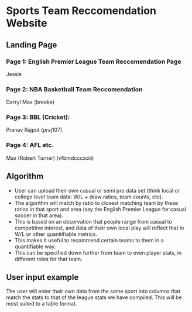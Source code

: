 # Sports Team Reccomendation Website

## Landing Page

### Page 1: English Premier League Team Reccomendation Page
Jessie
### Page 2: NBA Basketball Team Reccomendation
Darryl Max (breeke)
### Page 3: BBL (Cricket):
Pranav Rajput (praj107).

### Page 4: AFL etc. 
Max (Robert Turner) (vfbmdcccxciii)

## Algorithm

- User can upload their own casual or semi pro data set (think local or college level team data: W/L + draw ratios, team counts, etc).
- The algorithm will match by ratio to closest matching team by these ratios in that sport and area (say the English Premier League for casual soccer in that area).
- This is based on an observation that people range from casual to competitive interest, and data of their own local play will reflect that in W/L or other quanitifiable metrics.
- This makes it useful to recommend certain teams to them in a quantifiable way.
- This can be specified down further from team to even player stats, in different roles for that team.

## User input example
The user will enter their own data from the same sport into columns that match the stats to that of the league stats we have compiled.
This will be most suited to a table format.
